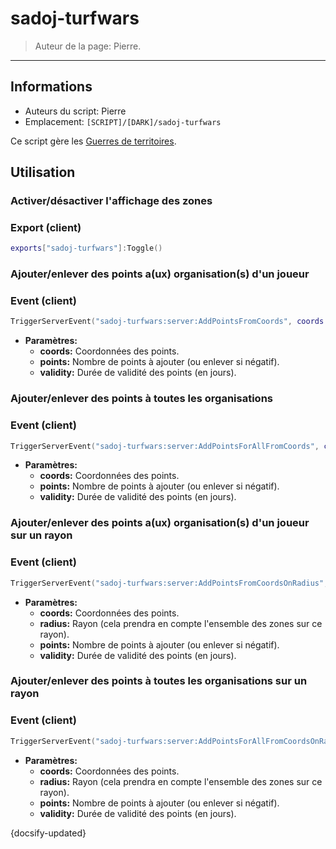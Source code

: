 # sadoj-turfwars

> Auteur de la page: Pierre.

---

## Informations

* Auteurs du script: Pierre
* Emplacement: `[SCRIPT]/[DARK]/sadoj-turfwars`

Ce script gère les [Guerres de territoires](life/guides/turfwars.md).

## Utilisation

### Activer/désactiver l'affichage des zones

<!-- tabs:start -->

### **Export (client)**

```lua
exports["sadoj-turfwars"]:Toggle()
```

<!-- tabs:end -->

### Ajouter/enlever des points a(ux) organisation(s) d'un joueur

<!-- tabs:start -->

### **Event (client)**

```lua
TriggerServerEvent("sadoj-turfwars:server:AddPointsFromCoords", coords --[[ vector3 ]], points --[[ integer ]], validity --[[ integer ]])
```

* **Paramètres:**
  * **coords:** Coordonnées des points.
  * **points:** Nombre de points à ajouter (ou enlever si négatif).
  * **validity:** Durée de validité des points (en jours).

<!-- tabs:end -->

### Ajouter/enlever des points à toutes les organisations

<!-- tabs:start -->

### **Event (client)**

```lua
TriggerServerEvent("sadoj-turfwars:server:AddPointsForAllFromCoords", coords --[[ vector3 ]], points --[[ integer ]], validity --[[ integer ]])
```

* **Paramètres:**
  * **coords:** Coordonnées des points.
  * **points:** Nombre de points à ajouter (ou enlever si négatif).
  * **validity:** Durée de validité des points (en jours).

<!-- tabs:end -->

### Ajouter/enlever des points a(ux) organisation(s) d'un joueur sur un rayon

<!-- tabs:start -->

### **Event (client)**

```lua
TriggerServerEvent("sadoj-turfwars:server:AddPointsFromCoordsOnRadius", coords --[[ vector3 ]], radius --[[ number ]], points --[[ integer ]], validity --[[ integer ]])
```

* **Paramètres:**
  * **coords:** Coordonnées des points.
  * **radius:** Rayon (cela prendra en compte l'ensemble des zones sur ce rayon).
  * **points:** Nombre de points à ajouter (ou enlever si négatif).
  * **validity:** Durée de validité des points (en jours).

<!-- tabs:end -->

### Ajouter/enlever des points à toutes les organisations sur un rayon

<!-- tabs:start -->

### **Event (client)**

```lua
TriggerServerEvent("sadoj-turfwars:server:AddPointsForAllFromCoordsOnRadius", coords --[[ vector3 ]], radius --[[ number ]], points --[[ integer ]], validity --[[ integer ]])
```

* **Paramètres:**
  * **coords:** Coordonnées des points.
  * **radius:** Rayon (cela prendra en compte l'ensemble des zones sur ce rayon).
  * **points:** Nombre de points à ajouter (ou enlever si négatif).
  * **validity:** Durée de validité des points (en jours).

<!-- tabs:end -->

{docsify-updated}
